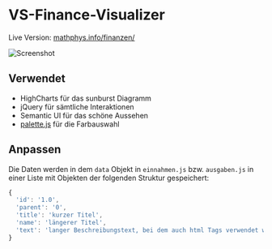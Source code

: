 # VS-Finance-Visualizer

Live Version: [mathphys.info/finanzen/](https://mathphys.info/finanzen/)

![Screenshot](https://static.ethylomat.de/finvis/finvis.png)

## Verwendet
* HighCharts für das sunburst Diagramm
* jQuery für sämtliche Interaktionen
* Semantic UI für das schöne Aussehen
* [palette.js](https://github.com/google/palette.js) für die Farbauswahl

## Anpassen
Die Daten werden in dem `data` Objekt in `einnahmen.js` bzw. `ausgaben.js` in einer Liste mit Objekten der folgenden Struktur gespeichert:

```js
{
  'id': '1.0',
  'parent': '0',
  'title': 'kurzer Titel',
  'name': 'längerer Titel',
  'text': 'langer Beschreibungstext, bei dem auch html Tags verwendet werden können',
}
```
